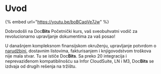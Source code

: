 # Uvod



{% embed url="https://youtu.be/boBCaqVe7Jw" %}

Dobrodošli na Doc**Bits** Početnički kurs, vaš sveobuhvatni vodič za revolucionarno upravljanje dokumentima za vaš posao!

U današnjem kompleksnom finansijskom okruženju, upravljanje potvrdom o [narudžbini](https://docbits.com/de/use-cases/bestellung/), dostavnim listovima, fakturisanjem i knjigovodstvom troškova nije mala stvar. Tu se ističe Doc**Bits**. Sa preko 20 integracija i neprevaziđenom kompatibilnošću sa Infor CloudSuite, LN i M3, Doc**Bits** se izdvaja od drugih rešenja na tržištu.
